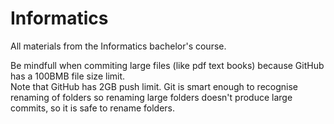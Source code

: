# Informatics

All materials from the Informatics bachelor's course.

Be mindfull when commiting large files (like pdf text books) because GitHub has a 100BMB file size limit.  
Note that GitHub has 2GB push limit. Git is smart enough to recognise renaming of folders so renaming large folders doesn't produce large commits, so it is safe to rename folders.